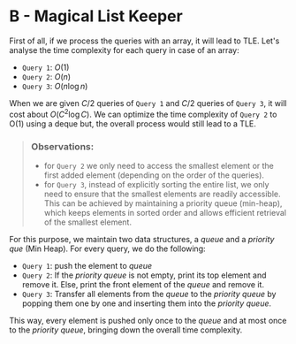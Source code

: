 # B - Magical List Keeper

First of all, if we process the queries with an array, it will lead to TLE. Let's analyse the time complexity for each query in case of an array:
- `Query 1`: $O(1)$
- `Query 2`: $O(n)$
- `Query 3`: $O(n \log{n})$

When we are given $C/2$ queries of `Query 1` and $C/2$ queries of `Query 3`, it will cost about $O(C^2 \log{C})$. We can optimize the time complexity of `Query 2` to O(1) using a deque but, the overall process would still lead to a TLE.

> ### Observations:
> - for `Query 2` we only need to access the smallest element or the first added element (depending on the order of the queries).
> - for `Query 3`, instead of explicitly sorting the entire list, we only need to ensure that the smallest elements are readily accessible. This can be achieved by maintaining a priority queue (min-heap), which keeps elements in sorted order and allows efficient retrieval of the smallest element.

For this purpose, we maintain two data structures, a _queue_ and a _priority que_ (Min Heap). For every query, we do the following:
- `Query 1`: push the element to _queue_
- `Query 2`: If the _priority queue_ is not empty, print its top element and remove it. Else, print the front element of the _queue_ and remove it.
- `Query 3`: Transfer all elements from the _queue_ to the _priority queue_ by popping them one by one and inserting them into the _priority queue_.

This way, every element is pushed only once to the _queue_ and at most once to the _priority queue_, bringing down the overall time complexity.